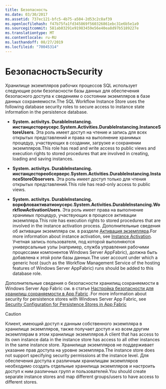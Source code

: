 ```yaml
---
title: Безопасность
ms.date: 03/30/2017
ms.assetid: 737ec121-bfc5-4b75-a504-2d53c2c8af39
ms.openlocfilehash: f47b75fa1fd345869f560326861ebc31e6b5e1a9
ms.sourcegitcommit: 581ab03291e91983459e56e40ea8d97b5189227e
ms.translationtype: MT
ms.contentlocale: ru-RU
ms.lasthandoff: 08/27/2019
ms.locfileid: "70045314"
---
```

# <a name="security"></a><span data-ttu-id="c4a1c-102">Безопасность</span><span class="sxs-lookup"><span data-stu-id="c4a1c-102">Security</span></span>
<span data-ttu-id="c4a1c-103">Хранилище экземпляров рабочих процессов SQL использует следующие роли безопасности базы данных для обеспечения безопасного доступа к сведениям о состоянии экземпляров в базе данных сохраняемости.</span><span class="sxs-lookup"><span data-stu-id="c4a1c-103">The SQL Workflow Instance Store uses the following database security roles to secure access to instance state information in the persistence database.</span></span>  
  
- <span data-ttu-id="c4a1c-104">**System. activitys. DurableInstancing. инстанцестореусерс**.</span><span class="sxs-lookup"><span data-stu-id="c4a1c-104">**System.Activities.DurableInstancing.InstanceStoreUsers**.</span></span> <span data-ttu-id="c4a1c-105">Эта роль имеет доступ на чтение и запись для всех открытых представлений и права на выполнение хранимых процедур, участвующих в создании, загрузке и сохранении экземпляров.</span><span class="sxs-lookup"><span data-stu-id="c4a1c-105">This role has read and write access to public views and execution rights to stored procedures that are involved in creating, loading and saving instances.</span></span>  
  
- <span data-ttu-id="c4a1c-106">**System. activitys. DurableInstancing. инстанцестореобсерверс**.</span><span class="sxs-lookup"><span data-stu-id="c4a1c-106">**System.Activities.DurableInstancing.InstanceStoreObservers**.</span></span> <span data-ttu-id="c4a1c-107">Эта роль имеет доступ только для чтения открытых представлений.</span><span class="sxs-lookup"><span data-stu-id="c4a1c-107">This role has read-only access to public views.</span></span>  
  
- <span data-ttu-id="c4a1c-108">**System. activitys. DurableInstancing. воркфловактиватионусерс**.</span><span class="sxs-lookup"><span data-stu-id="c4a1c-108">**System.Activities.DurableInstancing.WorkflowActivationUsers**.</span></span> <span data-ttu-id="c4a1c-109">Эта роль имеет права на выполнение хранимых процедур, участвующих в процессе активации экземпляра.</span><span class="sxs-lookup"><span data-stu-id="c4a1c-109">This role has execution rights to stored procedures that are involved in the instance activation process.</span></span> <span data-ttu-id="c4a1c-110">Дополнительные сведения об активации экземпляра см. в разделе [Активация экземпляра](instance-activation.md).</span><span class="sxs-lookup"><span data-stu-id="c4a1c-110">For more information about instance activation, see [Instance Activation](instance-activation.md).</span></span> <span data-ttu-id="c4a1c-111">Учетная запись пользователя, под которой выполняются универсальные узлы (например, служба управления рабочими процессами компонентов Windows Server AppFabric), должна быть добавлена к этой роли базы данных.</span><span class="sxs-lookup"><span data-stu-id="c4a1c-111">The user account under which a generic host (such as the Workflow Management Service of the hosting features of Windows Server AppFabric) runs should be added to this database role.</span></span>  
  
 <span data-ttu-id="c4a1c-112">Дополнительные сведения о безопасности хранилищ сохраняемости в Windows Server App Fabric см. в статье [Настройка безопасности для хранилищ сохраняемости в App Fabric](https://go.microsoft.com/fwlink/?LinkId=201208) .</span><span class="sxs-lookup"><span data-stu-id="c4a1c-112">For more information about security for persistence stores with Windows Server App Fabric, see [Security Configuration for Persistence Stores in App Fabric](https://go.microsoft.com/fwlink/?LinkId=201208)</span></span>  
  
> [!CAUTION]
> <span data-ttu-id="c4a1c-113">Клиент, имеющий доступ к данным собственного экземпляра в хранилище экземпляров, также получает доступ и ко всем другим экземплярам в этом хранилище экземпляров.</span><span class="sxs-lookup"><span data-stu-id="c4a1c-113">A client that has access to its own instance data in the instance store has access to all other instances in the same instance store.</span></span> <span data-ttu-id="c4a1c-114">Хранилище экземпляров не поддерживает указание прав доступа на уровне экземпляра.</span><span class="sxs-lookup"><span data-stu-id="c4a1c-114">The instance store does not support specifying security permissions at the instance level.</span></span> <span data-ttu-id="c4a1c-115">Для обеспечения доступа к различным хранилищам экземпляров необходимо создать отдельные хранилища экземпляров и настроить доступ к ним различных групп и пользователей.</span><span class="sxs-lookup"><span data-stu-id="c4a1c-115">You should create separate instance stores and map different groups/users to have access to different stores.</span></span>
